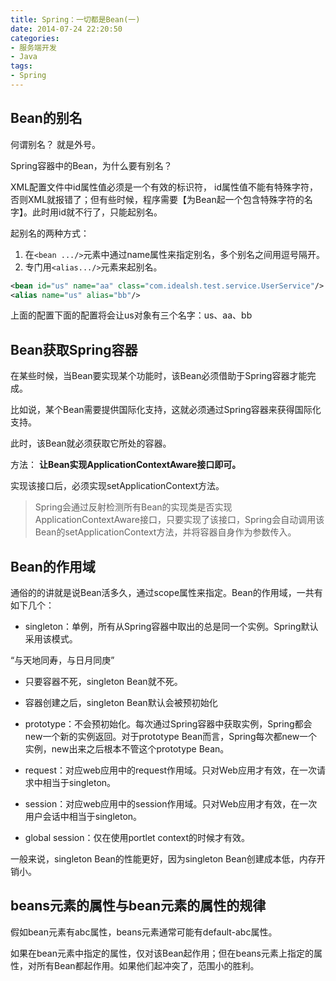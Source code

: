 ```yaml
---
title: Spring：一切都是Bean(一)
date: 2014-07-24 22:20:50
categories:
- 服务端开发
- Java
tags:
- Spring
---
```


## Bean的别名

何谓别名？ 就是外号。

Spring容器中的Bean，为什么要有别名？

XML配置文件中id属性值必须是一个有效的标识符， id属性值不能有特殊字符，否则XML就报错了；但有些时候，程序需要【为Bean起一个包含特殊字符的名字】。此时用id就不行了，只能起别名。
<!-- more -->
起别名的两种方式：
1. 在`<bean .../>`元素中通过name属性来指定别名，多个别名之间用逗号隔开。
2. 专门用`<alias.../>`元素来起别名。

```xml
<bean id="us" name="aa" class="com.idealsh.test.service.UserService"/>
<alias name="us" alias="bb"/>
```

上面的配置下面的配置将会让us对象有三个名字：us、aa、bb

## Bean获取Spring容器

在某些时候，当Bean要实现某个功能时，该Bean必须借助于Spring容器才能完成。

比如说，某个Bean需要提供国际化支持，这就必须通过Spring容器来获得国际化支持。

此时，该Bean就必须获取它所处的容器。

方法： **让Bean实现ApplicationContextAware接口即可。**

实现该接口后，必须实现setApplicationContext方法。

> Spring会通过反射检测所有Bean的实现类是否实现ApplicationContextAware接口，只要实现了该接口，Spring会自动调用该Bean的setApplicationContext方法，并将容器自身作为参数传入。

## Bean的作用域

通俗的的讲就是说Bean活多久，通过scope属性来指定。Bean的作用域，一共有如下几个：
- singleton：单例，所有从Spring容器中取出的总是同一个实例。Spring默认采用该模式。

“与天地同寿，与日月同庚”
  - 只要容器不死，singleton Bean就不死。
  - 容器创建之后，singleton Bean默认会被预初始化

- prototype：不会预初始化。每次通过Spring容器中获取实例，Spring都会new一个新的实例返回。对于prototype Bean而言，Spring每次都new一个实例，new出来之后根本不管这个prototype Bean。
- request：对应web应用中的request作用域。只对Web应用才有效，在一次请求中相当于singleton。
- session：对应web应用中的session作用域。只对Web应用才有效，在一次用户会话中相当于singleton。
- global session：仅在使用portlet context的时候才有效。

一般来说，singleton Bean的性能更好，因为singleton Bean创建成本低，内存开销小。

## beans元素的属性与bean元素的属性的规律

假如bean元素有abc属性，beans元素通常可能有default-abc属性。

如果在bean元素中指定的属性，仅对该Bean起作用；但在beans元素上指定的属性，对所有Bean都起作用。如果他们起冲突了，范围小的胜利。  